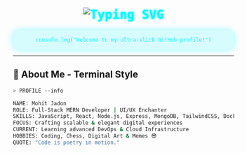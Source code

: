 <!-- Mohit Jadon - Ultimate Fancy GitHub Profile README -->

<h1 align="center" style="font-family: 'Orbitron', monospace; color: #00f7ff; text-shadow: 0 0 5px #00f7ff;">
  <img src="https://readme-typing-svg.demolab.com?font=Orbitron&size=30&pause=700&color=00F7FF&width=600&lines=Hey+there!+%F0%9F%91%8B;I'm+Mohit+Jadon+%E2%9A%94;MERN+Stack+Wizard+%F0%9F%A7%8C%E2%80%8D%E2%99%82%EF%B8%8F;Building+Futuristic+UI+%F0%9F%9A%80" alt="Typing SVG" />
</h1>

<p align="center" style="backdrop-filter: blur(10px); background: rgba(0, 247, 255, 0.15); border-radius: 15px; box-shadow: 0 0 15px #00f7ff77; padding: 15px; max-width: 650px; margin: auto; font-family: 'JetBrains Mono', monospace; color: #00f7ff;">
  <code>console.log("Welcome to my ultra-slick GitHub profile!")</code>
</p>

---

## 🚀 About Me - Terminal Style

```bash
> PROFILE --info

NAME: Mohit Jadon
ROLE: Full-Stack MERN Developer | UI/UX Enchanter
SKILLS: JavaScript, React, Node.js, Express, MongoDB, TailwindCSS, Docker, AWS
FOCUS: Crafting scalable & elegant digital experiences
CURRENT: Learning advanced DevOps & Cloud Infrastructure
HOBBIES: Coding, Chess, Digital Art & Memes 😎
QUOTE: "Code is poetry in motion." 
